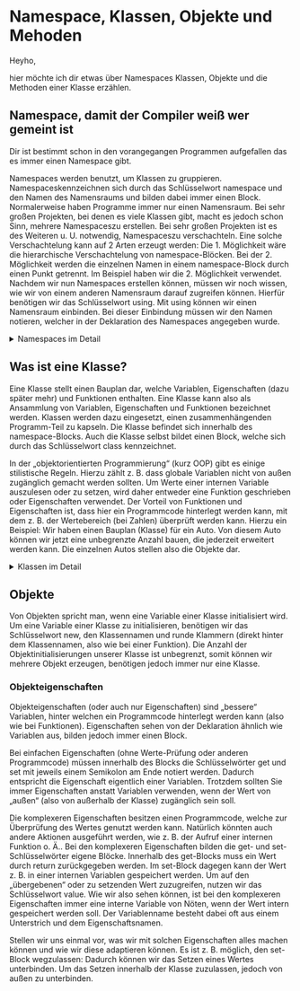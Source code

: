# Namespace, Klassen, Objekte und Mehoden

Heyho,

hier möchte ich dir etwas über Namespaces Klassen, Objekte und die Methoden einer Klasse erzählen.

## Namespace, damit der Compiler weiß wer gemeint ist

Dir ist bestimmt schon in den vorangegangen Programmen aufgefallen das es immer einen Namespace gibt.

Namespaces werden benutzt, um Klassen zu gruppieren. Namespaceskennzeichnen sich durch das Schlüsselwort namespace und den Namen des Namensraums und bilden dabei immer einen Block.
Normalerweise haben Programme immer nur einen Namensraum. Bei sehr großen Projekten, bei denen es viele Klassen gibt, macht es jedoch schon Sinn, mehrere Namespaceszu erstellen. Bei sehr großen Projekten ist es des Weiteren u. U. notwendig, Namespaceszu verschachteln. Eine solche Verschachtelung kann auf 2 Arten erzeugt werden: Die 1. Möglichkeit wäre die hierarchische Verschachtelung von namespace-Blöcken. Bei der 2. Möglichkeit werden die einzelnen Namen in einem namespace-Block durch einen Punkt getrennt. Im Beispiel haben wir die 2. Möglichkeit verwendet.
Nachdem wir nun Namespaces erstellen können, müssen wir noch wissen, wie wir von einem anderen Namensraum darauf zugreifen können. Hierfür benötigen wir das Schlüsselwort using. Mit using können wir einen Namensraum einbinden. Bei dieser Einbindung müssen wir den Namen notieren, welcher in der Deklaration des Namespaces angegeben wurde.

<details close>

<summary>Namespaces im Detail </summary>

Namespaces werden verwendet, um einen " benannten Raum " bereitzustellen, in dem sich Ihre Anwendung befindet. Sie werden insbesondere verwendet, um dem C#-Compiler einen Kontext für alle benannten Informationen in Ihrem Programm bereitzustellen, wie z.B. Variablennamen. Ohne Namespaceswäre es beispielsweise nicht möglich, eine Klasse namens Console zu erstellen, da .NET bereits einen in seinem Systemnamensraum verwendet. Der Zweck von Namespaces ist es, dieses Problem zu lösen und Tausende von im .NET- Framework definierten Namen für Ihre Anwendungen freizugeben, zusammen mit der Tatsache, dass Ihre Anwendung keine Namen für andere Anwendungen belegt, wenn Ihre Anwendung in Verbindung mit einer anderen verwendet werden soll. Es existieren also Namespaces, um Mehrdeutigkeiten aufzulösen, die ein Compiler sonst nicht bewältigen könnte.

Auf diese Weise lassen sich Namespaces leicht definieren:

```csharp
 namespace Meine Anwendung
 {
     // Der Inhalt, der sich im Namensraum MyApplication befinden soll, wird hier platziert.
 }
```

Es gibt eine ganze Hierarchie von Namespaces, die Ihnen vom .NET Framework zur Verfügung gestellt werden, wobei der System-Namespace normalerweise der bei weitem am häufigsten gesehene ist. Auf Daten in einem Namespace wird mit dem Operator . verwiesen, wie z.B.:

```csharp
 System.Console.WriteLine("Hallo, Welt!");
```

Dadurch wird die Methode WriteLine aufgerufen, die ein Mitglied der Klasse Console innerhalb des System-Namespace ist.

Durch die Verwendung des Schlüsselwortes using teilen Sie dem Compiler explizit mit, dass Sie einen bestimmten Namensraum in Ihrem Programm verwenden werden. Da der Compiler das dann wissen würde, ist es nicht mehr erforderlich, dass Sie den/die Namensraumnamen für solche deklarierten Namespaceseingeben, da Sie ihm gesagt haben, in welchen Namespacesn er suchen soll, wenn er die Daten in Ihrer Anwendung nicht finden konnte.

Das sieht dann so aus:

```csharp
using System;
 
 namespace Meine Anwendung
 {
   class MyClass
   {
     void ShowGruß()
     {
         Console.WriteLine("Hello, World!"); // Beachten Sie, dass das System nun nicht mehr benötigt wird.
     }
   }
 }
```

Namespaces sind global, so dass ein Namespace in einer C#-Quelldatei und ein weiterer mit dem gleichen Namen in einer anderen Quelldatei dazu führt, dass der Compiler die verschiedenen benannten Informationen in diesen beiden Quelldateien so behandelt, als befänden sie sich im gleichen Namespace.

</details>

## Was ist eine Klasse?

Eine Klasse stellt einen Bauplan dar, welche Variablen, Eigenschaften (dazu später mehr) und Funktionen enthalten. Eine Klasse kann also als Ansammlung von Variablen, Eigenschaften und Funktionen bezeichnet werden. Klassen werden dazu eingesetzt, einen zusammenhängenden Programm-Teil zu kapseln. Die Klasse befindet sich innerhalb des namespace-Blocks. Auch die Klasse selbst bildet einen Block, welche sich durch das Schlüsselwort class kennzeichnet.

In der „objektorientierten Programmierung“ (kurz OOP) gibt es einige stilistische Regeln. Hierzu zählt z. B. dass globale Variablen nicht von außen zugänglich gemacht werden sollten. Um Werte einer internen Variable auszulesen oder zu setzen, wird daher entweder eine Funktion geschrieben oder Eigenschaften verwendet. Der Vorteil von Funktionen und Eigenschaften ist, dass hier ein Programmcode hinterlegt werden kann, mit dem z. B. der Wertebereich (bei Zahlen) überprüft werden kann.
Hierzu ein Beispiel: Wir haben einen Bauplan (Klasse) für ein Auto. Von diesem Auto können wir jetzt eine unbegrenzte Anzahl bauen, die jederzeit erweitert werden kann. Die einzelnen Autos stellen also die Objekte dar.

<details close>

<summary>Klassen im Detail </summary>

Wie in anderen objektorientierten Programmiersprachen ist die Funktionalität eines C#-Programms in einer oder mehreren Klassen implementiert. Die Methoden und Eigenschaften einer Klasse enthalten den Code, der das Verhalten der Klasse definiert.

C#-Klassen unterstützen das Verstecken von Informationen, indem sie Funktionalität in Eigenschaften und Methoden kapseln und verschiedene Arten von Polymorphismus aktivieren, einschließlich der Subtypisierung von Polymorphismus durch Vererbung und parametrischem Polymorphismus durch Generika.

Es können mehrere Arten von C#-Klassen definiert werden, darunter Instanzklassen (instanziierbare Standardklassen), statische Klassen und Strukturen.

### Aufbau einer Klasse

Klassen werden über das Schlüsselwort

```csharp
class
```

definiert, gefolgt von einem Bezeichner, der die Klasse benennt. Instanzen der Klasse können dann mit dem Schlüsselwort

```csharp
new
```

und dem Namen der Klasse angelegt werden.

Der folgende Code definiert eine Klasse namens employee mit den Eigenschaften Name und Alter und mit den leeren Methoden GetPayCheck() und Work(). Es definiert auch eine Sample-Klasse, die die employee-Klasse instanziiert und verwendet:

```csharp
public class Employee
{
    private int _Age;
    private string _Name;

    public int Age
    {
        get { return _Age; }
        set { _Age = value; }
    }

    public string Name
    {
        get { return _Name; }
        set { _Name = value; }
    }

    public void GetPayCheck()
    {
    }

    public void Work()
    {
    }
}

public class Sample
{
    public static void Main()
    {
        Employee marissa = new Employee();

        marissa.Work();
        marissa.GetPayCheck();
    }
}
```

### Methoden

C#-Methoden sind Klassenmitglieder, die Code enthalten. Sie können einen Rückgabewert und eine Liste von Parametern sowie eine generische Typdeklaration enthalten. Methoden können wie Felder statisch (zugeordnet und über die Klasse angesprochen) oder instanziiert (zugeordnet und angesprochen durch eine Objektinstanz der Klassenmethoden sowie eine generische Typdeklaration) sein.

Ab C# 4.0 ist es möglich, dass eine Methode optionale Parameter mit Standardwerten hat, wie Benutzer von C++ bereits wissen. Zum Beispiel die Methode

```csharp
void Inkrement(ref int x, int dx = 1)
```

kann nur mit einem Parameter aufgerufen werden, da der zweite Parameter dx auf einen Standardwert initialisiert wird.

### Konstrukteure von Klassen

Die Konstruktoren einer Klasse steuern ihre Initialisierung. Der Code eines Konstruktors wird ausgeführt, um eine Instanz der Klasse zu initialisieren, wenn ein Programm ein neues Objekt vom Typ der Klasse anfordert. Konstruktoren setzen oft Eigenschaften ihrer Klassen, aber sie sind nicht darauf beschränkt.

Wie andere Methoden auch, kann ein Konstruktor Parameter haben. Um ein Objekt mit ein Constructor mit Parametern zu erstellen, akzeptiert der neue Befehl Parameter. Der folgende Code definiert und instanziiert mehrere Objekte der Klasse employee, einmal mit dem Konstruktor ohne Parameter und einmal mit der Version mit einem Parameter:

```csharp
public class Employee
{
    public Employee()
    {
        System.Console.WriteLine("Constructed without parameters");
    }

    public Employee(string strText)
    {
        System.Console.WriteLine(strText);
    }
}

public class Sample
{
    public static void Main()
    {
        System.Console.WriteLine("Start");
        Employee Alfred = new Employee();
        Employee Billy  = new Employee("Parameter for construction");
        System.Console.WriteLine("End");
    }
```

Constructors können sich gegenseitig anrufen:

```csharp
public class Employee
{
    public Employee(string strText, int iNumber)
    {
        ...
    }
    
    public Employee(string strText)
        : this(strText, 1234) // calls the above constructor with user-specified text and the default number
    { }
    
    public Employee()
        : this("default text") // calls the above constructor with the default text
    { }
}
```

</details>

## Objekte

Von Objekten spricht man, wenn eine Variable einer Klasse initialisiert wird. Um eine Variable einer Klasse zu initialisieren, benötigen wir das Schlüsselwort new, den Klassennamen und runde Klammern (direkt hinter dem Klassennamen, also wie bei einer Funktion). Die Anzahl der Objektinitialisierungen unserer Klasse ist unbegrenzt, somit können wir mehrere Objekt erzeugen, benötigen jedoch immer nur eine Klasse.

### Objekteigenschaften

Objekteigenschaften (oder auch nur Eigenschaften) sind „bessere“ Variablen, hinter welchen ein Programmcode hinterlegt werden kann (also wie bei Funktionen). Eigenschaften sehen von der Deklaration ähnlich wie Variablen aus, bilden jedoch immer einen Block.

Bei einfachen Eigenschaften (ohne Werte-Prüfung oder anderen Programmcode) müssen innerhalb des Blocks die Schlüsselwörter get und set mit jeweils einem Semikolon am Ende notiert werden. Dadurch entspricht die Eigenschaft eigentlich einer Variablen. Trotzdem sollten Sie immer Eigenschaften anstatt Variablen verwenden, wenn der Wert von „außen“ (also von außerhalb der Klasse) zugänglich sein soll.

Die komplexeren Eigenschaften besitzen einen Programmcode, welche zur Überprüfung des Wertes genutzt werden kann. Natürlich könnten auch andere Aktionen ausgeführt werden, wie z. B. der Aufruf einer internen Funktion o. Ä.. Bei den komplexeren Eigenschaften bilden die get- und set-Schlüsselwörter eigene Blöcke. Innerhalb des get-Blocks muss ein Wert durch return zurückgegeben werden. Im set-Block dagegen kann der Wert z. B. in einer internen Variablen gespeichert werden. Um auf den „übergebenen“ oder zu setzenden Wert zuzugreifen, nutzen wir das Schlüsselwort value. Wie wir also sehen können, ist bei den komplexeren Eigenschaften immer eine interne Variable von Nöten, wenn der Wert intern gespeichert werden soll. Der Variablenname besteht dabei oft aus einem Unterstrich und dem Eigenschaftsnamen.

Stellen wir uns einmal vor, was wir mit solchen Eigenschaften alles machen können und wie wir diese adaptieren können. Es ist z. B. möglich, den set-Block wegzulassen: Dadurch können wir das Setzen eines Wertes unterbinden. Um das Setzen innerhalb der Klasse zuzulassen, jedoch von außen zu unterbinden.
